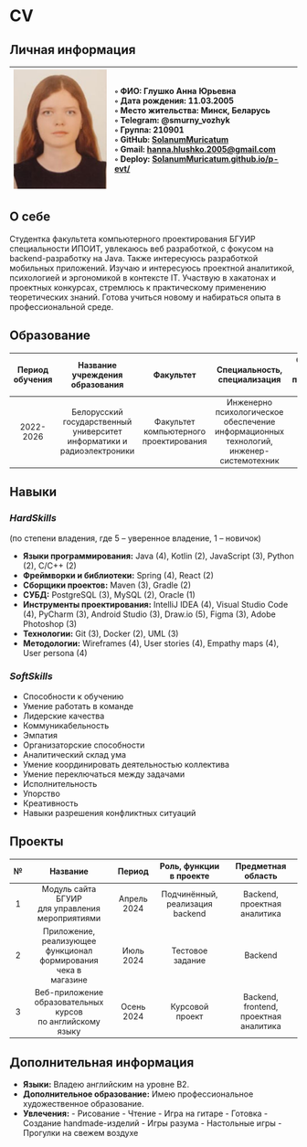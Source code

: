 # CV
## Личная информация

|![](https://github.com/SolanumMuricatum/p-evt/blob/main/me.jpg)|◦ ФИО: Глушко Анна Юрьевна <br> ◦ Дата рождения: 11.03.2005 <br> ◦ Место жительства: Минск, Беларусь <br> ◦ Telegram: @smurny_vozhyk <br> ◦ Группа: 210901 <br> ◦ GitHub: [SolanumMuricatum](https://github.com/SolanumMuricatum/ "Перейти по ссылке") <br> ◦ Gmail: hanna.hlushko.2005@gmail.com <br> ◦ Deploy: [SolanumMuricatum.github.io/p-evt/](https://solanummuricatum.github.io/p-evt/ "Перейти по ссылке")|
|:---|:---|

## О себе
Студентка факультета компьютерного проектирования БГУИР специальности ИПОИТ, увлекаюсь веб
разработкой, с фокусом на backend-разработку на Java. Также интересуюсь разработкой мобильных 
приложений. Изучаю и интересуюсь проектной аналитикой, психологией и эргономикой в контексте IT. 
Участвую в хакатонах и проектных конкурсах, стремлюсь к практическому применению теоретических 
знаний. Готова учиться новому и набираться опыта в профессиональной среде.
## Образование
|Период обучения|Название <br> учреждения <br> образования|Факультет|Специальность, <br> специализация|Средний <br> балл <br> последней <br> сессии|Форма обучения|
|:---:|:---:|:---:|:---:|:---:|:---:|
|2022-2026|Белорусский <br> государственный <br> университет <br> информатики и <br> радиоэлектроники|Факультет <br> компьютерного <br> проектирования |Инженерно <br> психологическое <br> обеспечение <br> информационных <br> технологий, <br> инженер-системотехник|9.5|Очная|
## Навыки
### *HardSkills*
(по степени владения, где 5 – уверенное владение, 1 – новичок)
+ **Языки программирования:** Java (4), Kotlin (2), JavaScript (3), Python (2), C/C++ (2)
+ **Фреймворки и библиотеки:** Spring (4), React (2) 
+ **Сборщики проектов:** Maven (3), Gradle (2) 
+ **СУБД:** PostgreSQL (3), MySQL (2), Oracle (1) 
+ **Инструменты проектирования:** IntelliJ IDEA (4), Visual Studio Code (4), PyCharm (3), Android Studio (3), Draw.io (5), Figma (3), Adobe Photoshop (3) 
+ **Технологии:** Git (3), Docker (2), UML (3) 
+ **Методологии:** Wireframes (4), User stories (4), Empathy maps (4), User persona (4)

### *SoftSkills*
+ Способности к обучению
+ Умение работать в команде 
+ Лидерские качества 
+ Коммуникабельность 
+ Эмпатия 
+ Организаторские способности 
+ Аналитический склад ума 
+ Умение координировать деятельностью коллектива 
+ Умение переключаться между задачами 
+ Исполнительность 
+ Упорство 
+ Креативность 
+ Навыки разрешения конфликтных ситуаций

## Проекты
|№|Название|Период|Роль, функции <br> в проекте|Предметная область|
|:---:|:---:|:---:|:---:|:---:|
|1|Модуль сайта БГУИР <br> для управления <br> мероприятиями|Апрель 2024|Подчинённый, <br> реализация backend|Backend, проектная аналитика |Java, Spring Boot, <br> Hibernate, PostgreSQL, Git, <br> JavaScript, React|
|2|Приложение, реализующее <br> функционал <br> формирования чека в <br> магазине|Июль 2024|Тестовое задание|Backend|Java, PostgreSQL, Git|
|3|Веб-приложение <br> образовательных курсов <br> по английскому языку|Осень 2024|Курсовой проект|Backend, frontend, <br> проектная аналитика|Java, Spring Boot, <br> Hibernate, PostgreSQL, Git, <br> JavaScript, React|

## Дополнительная информация
+ **Языки:** Владею английским на уровне B2. 
+ **Дополнительное образование:** Имею профессиональное художественное образование. 
+ **Увлечения:**
                - Рисование 
                - Чтение 
                - Игра на гитаре 
                - Готовка 
                - Создание handmade-изделий 
                - Игры разума 
                - Настольные игры 
                - Прогулки на свежем воздухе 
 
